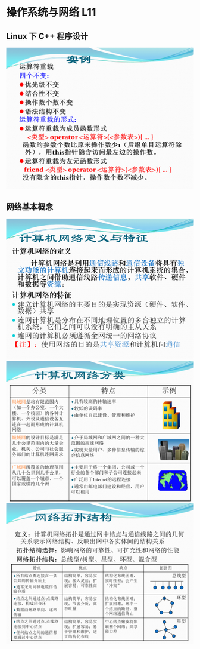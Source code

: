 # 操作系统与网络 L11

## Linux 下 C++ 程序设计

![](L11_1.png)

## 网络基本概念

![](L11_2.png)
![](L11_3.png)
![](L11_4.png)

